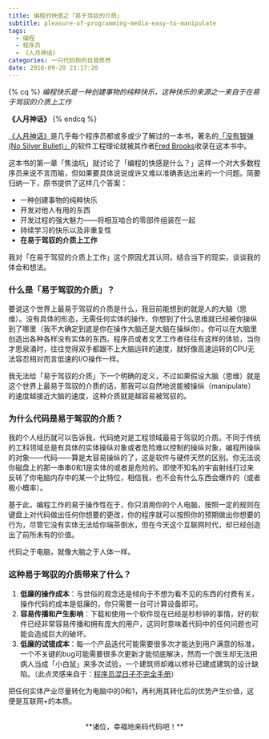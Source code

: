 ```yaml
---
title: 编程的快感之「易于驾驭的介质」
subtitle: pleasure-of-programming-media-easy-to-manipulate
tags:
  - 编程
  - 程序员
  - 《人月神话》
categories: 一只代码狗的自我修养
date: 2016-09-20 23:17:20
---
```

{% cq %} 
_编程快乐是一种创建事物的纯粹快乐，这种快乐的来源之一来自于在易于驾驭的介质上工作_

**《人月神话》**
{% endcq %}

[《人月神话》](https://book.douban.com/subject/1102259/)是几乎每个程序员都或多或少了解过的一本书，著名的[「没有银弹(No Silver Bullet)」](https://en.wikipedia.org/wiki/No_Silver_Bullet)的软件工程理论就被其作者[Fred Brooks](https://en.wikipedia.org/wiki/Fred_Brooks)收录在这本书中。

这本书的第一章「焦油坑」就讨论了「编程的快感是什么？」这样一个对大多数程序员来说不言而喻，但如果要具体说说或许又难以准确表达出来的一个问题。简要归纳一下，原书提供了这样几个答案：
<!-- more -->
- 一种创建事物的纯粹快乐
- 开发对他人有用的东西
- 开发过程的强大魅力——将相互啮合的零部件组装在一起
- 持续学习的快乐以及非重复性
- **在易于驾驭的介质上工作**

我对「在易于驾驭的介质上工作」这个原因尤其认同，结合当下的现实，谈谈我的体会和想法。

### 什么是「易于驾驭的介质」？

要说这个世界上最易于驾驭的介质是什么，我目前能想到的就是人的大脑（思维）。没有具体的形态，无需任何实体的操作，你想到了什么思维就已经被你操纵到了哪里（我不大确定到底是你在操作大脑还是大脑在操纵你）。你可以在大脑里创造出各种各样没有实体的东西。程序员或者文艺工作者往往有这样的体验，当你才思泉涌时，往往觉得双手都跟不上大脑运转的速度，就好像高速运转的CPU无法容忍相对而言低速的I/O操作一样。

我无法给「易于驾驭的介质」下一个明确的定义，不过如果假设大脑（思维）就是这个世界上最易于驾驭的介质的话，那我可以自然地说能被操纵（manipulate）的速度越接近大脑的速度，这种介质就是越容易被驾驭的。

### 为什么代码是易于驾驭的介质？

我的个人经历就可以告诉我，代码绝对是工程领域最易于驾驭的介质。不同于传统的工科领域总是有具体的实体操纵对象或者危险难以控制的操纵对象，编程所操纵的对象——代码——算是太容易操纵的了，这是软件与硬件天然的区别。你无法说你磁盘上的那一串串0和1是实体的或者是危险的。即使不知名的宇宙射线打过来反转了你电脑内存中的某一个比特位，相信我，也不会有什么东西会爆炸的（或者极小概率）。

基于此，编程工作的易于操作性在于，你只消用你的个人电脑，按照一定的规则在键盘上对代码做出任何你想要的更改，你的程序就可以按照你的预期做出你想要的行为，尽管它没有实体无法给你端茶倒水，但在今天这个互联网时代，却已经创造出了前所未有的价值。

代码之于电脑，就像大脑之于人体一样。

### 这种易于驾驭的介质带来了什么？

1. **低廉的操作成本**：与世俗的观念还是倾向于不想为看不见的东西的付费有关，操作代码的成本是低廉的，你只需要一台可计算设备即可。
2. **容易传播和产生影响**：下载和使用一个软件现在已经是秒秒钟的事情，好的软件已经非常容易传播和拥有庞大的用户，这同时意味着代码中的任何问题也可能会造成巨大的破坏。
3. **低廉的试错成本**：每一个产品迭代可能需要很多次才能达到用户满意的标准，一个不关键的bug可能需要很多次更新才能彻底解决，然而一个医生却无法把病人当成「小白鼠」来多次试验，一个建筑师却难以修补已建成建筑的设计缺陷。（此点灵感来自于：[程序员混日子不完全手册](https://zhuanlan.zhihu.com/p/19690214)）

把任何实体产业尽量转化为电脑中的0和1，再利用其转化后的优势产生价值，这便是互联网+的本质。

<br />

<center>**诸位，幸福地来码代码吧！**</center>
